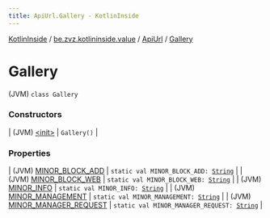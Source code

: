 ```yaml
---
title: ApiUrl.Gallery - KotlinInside
---
```


[KotlinInside](../../../index.html) / [be.zvz.kotlininside.value](../../index.html) / [ApiUrl](../index.html) / [Gallery](./index.html)

# Gallery

(JVM) `class Gallery`

### Constructors

| (JVM) [&lt;init&gt;](-init-.html) | `Gallery()` |

### Properties

| (JVM) [MINOR_BLOCK_ADD](-m-i-n-o-r_-b-l-o-c-k_-a-d-d.html) | `static val MINOR_BLOCK_ADD: `[`String`](https://kotlinlang.org/api/latest/jvm/stdlib/kotlin/-string/index.html) |
| (JVM) [MINOR_BLOCK_WEB](-m-i-n-o-r_-b-l-o-c-k_-w-e-b.html) | `static val MINOR_BLOCK_WEB: `[`String`](https://kotlinlang.org/api/latest/jvm/stdlib/kotlin/-string/index.html) |
| (JVM) [MINOR_INFO](-m-i-n-o-r_-i-n-f-o.html) | `static val MINOR_INFO: `[`String`](https://kotlinlang.org/api/latest/jvm/stdlib/kotlin/-string/index.html) |
| (JVM) [MINOR_MANAGEMENT](-m-i-n-o-r_-m-a-n-a-g-e-m-e-n-t.html) | `static val MINOR_MANAGEMENT: `[`String`](https://kotlinlang.org/api/latest/jvm/stdlib/kotlin/-string/index.html) |
| (JVM) [MINOR_MANAGER_REQUEST](-m-i-n-o-r_-m-a-n-a-g-e-r_-r-e-q-u-e-s-t.html) | `static val MINOR_MANAGER_REQUEST: `[`String`](https://kotlinlang.org/api/latest/jvm/stdlib/kotlin/-string/index.html) |

